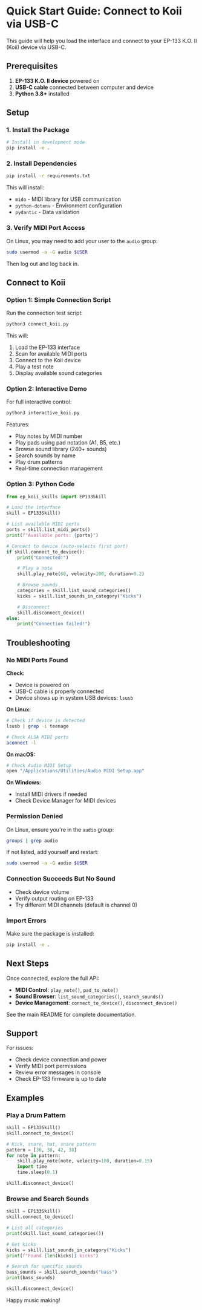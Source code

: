 # Quick Start Guide: Connect to Koii via USB-C

This guide will help you load the interface and connect to your EP-133 K.O. II (Koii) device via USB-C.

## Prerequisites

1. **EP-133 K.O. II device** powered on
2. **USB-C cable** connected between computer and device
3. **Python 3.8+** installed

## Setup

### 1. Install the Package

```bash
# Install in development mode
pip install -e .
```

### 2. Install Dependencies

```bash
pip install -r requirements.txt
```

This will install:
- `mido` - MIDI library for USB communication
- `python-dotenv` - Environment configuration
- `pydantic` - Data validation

### 3. Verify MIDI Port Access

On Linux, you may need to add your user to the `audio` group:

```bash
sudo usermod -a -G audio $USER
```

Then log out and log back in.

## Connect to Koii

### Option 1: Simple Connection Script

Run the connection test script:

```bash
python3 connect_koii.py
```

This will:
1. Load the EP-133 interface
2. Scan for available MIDI ports
3. Connect to the Koii device
4. Play a test note
5. Display available sound categories

### Option 2: Interactive Demo

For full interactive control:

```bash
python3 interactive_koii.py
```

Features:
- Play notes by MIDI number
- Play pads using pad notation (A1, B5, etc.)
- Browse sound library (240+ sounds)
- Search sounds by name
- Play drum patterns
- Real-time connection management

### Option 3: Python Code

```python
from ep_koii_skills import EP133Skill

# Load the interface
skill = EP133Skill()

# List available MIDI ports
ports = skill.list_midi_ports()
print(f"Available ports: {ports}")

# Connect to device (auto-selects first port)
if skill.connect_to_device():
    print("Connected!")

    # Play a note
    skill.play_note(60, velocity=100, duration=0.2)

    # Browse sounds
    categories = skill.list_sound_categories()
    kicks = skill.list_sounds_in_category("Kicks")

    # Disconnect
    skill.disconnect_device()
else:
    print("Connection failed!")
```

## Troubleshooting

### No MIDI Ports Found

**Check:**
- Device is powered on
- USB-C cable is properly connected
- Device shows up in system USB devices: `lsusb`

**On Linux:**
```bash
# Check if device is detected
lsusb | grep -i teenage

# Check ALSA MIDI ports
aconnect -l
```

**On macOS:**
```bash
# Check Audio MIDI Setup
open "/Applications/Utilities/Audio MIDI Setup.app"
```

**On Windows:**
- Install MIDI drivers if needed
- Check Device Manager for MIDI devices

### Permission Denied

On Linux, ensure you're in the `audio` group:

```bash
groups | grep audio
```

If not listed, add yourself and restart:

```bash
sudo usermod -a -G audio $USER
```

### Connection Succeeds But No Sound

- Check device volume
- Verify output routing on EP-133
- Try different MIDI channels (default is channel 0)

### Import Errors

Make sure the package is installed:

```bash
pip install -e .
```

## Next Steps

Once connected, explore the full API:

- **MIDI Control**: `play_note()`, `pad_to_note()`
- **Sound Browser**: `list_sound_categories()`, `search_sounds()`
- **Device Management**: `connect_to_device()`, `disconnect_device()`

See the main README for complete documentation.

## Support

For issues:
- Check device connection and power
- Verify MIDI port permissions
- Review error messages in console
- Check EP-133 firmware is up to date

## Examples

### Play a Drum Pattern

```python
skill = EP133Skill()
skill.connect_to_device()

# Kick, snare, hat, snare pattern
pattern = [36, 38, 42, 38]
for note in pattern:
    skill.play_note(note, velocity=100, duration=0.15)
    import time
    time.sleep(0.1)

skill.disconnect_device()
```

### Browse and Search Sounds

```python
skill = EP133Skill()
skill.connect_to_device()

# List all categories
print(skill.list_sound_categories())

# Get kicks
kicks = skill.list_sounds_in_category("Kicks")
print(f"Found {len(kicks)} kicks")

# Search for specific sounds
bass_sounds = skill.search_sounds("bass")
print(bass_sounds)

skill.disconnect_device()
```

Happy music making!
